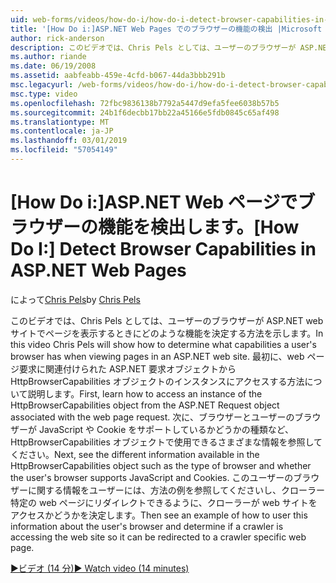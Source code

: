 ```yaml
---
uid: web-forms/videos/how-do-i/how-do-i-detect-browser-capabilities-in-aspnet-web-pages
title: '[How Do i:]ASP.NET Web Pages でのブラウザーの機能の検出 |Microsoft Docs'
author: rick-anderson
description: このビデオでは、Chris Pels としては、ユーザーのブラウザーが ASP.NET web サイトでページを表示するときにどのような機能を決定する方法を示します。 まず、学習 acc. 方法.
ms.author: riande
ms.date: 06/19/2008
ms.assetid: aabfeabb-459e-4cfd-b067-44da3bbb291b
msc.legacyurl: /web-forms/videos/how-do-i/how-do-i-detect-browser-capabilities-in-aspnet-web-pages
msc.type: video
ms.openlocfilehash: 72fbc9836138b7792a5447d9efa5fee6038b57b5
ms.sourcegitcommit: 24b1f6decbb17bb22a45166e5fdb0845c65af498
ms.translationtype: MT
ms.contentlocale: ja-JP
ms.lasthandoff: 03/01/2019
ms.locfileid: "57054149"
---
```

<a name="how-do-i-detect-browser-capabilities-in-aspnet-web-pages"></a><span data-ttu-id="6b4c6-104">[How Do i:]ASP.NET Web ページでブラウザーの機能を検出します。</span><span class="sxs-lookup"><span data-stu-id="6b4c6-104">[How Do I:] Detect Browser Capabilities in ASP.NET Web Pages</span></span>
====================
<span data-ttu-id="6b4c6-105">によって[Chris Pels](https://twitter.com/chrispels)</span><span class="sxs-lookup"><span data-stu-id="6b4c6-105">by [Chris Pels](https://twitter.com/chrispels)</span></span>

<span data-ttu-id="6b4c6-106">このビデオでは、Chris Pels としては、ユーザーのブラウザーが ASP.NET web サイトでページを表示するときにどのような機能を決定する方法を示します。</span><span class="sxs-lookup"><span data-stu-id="6b4c6-106">In this video Chris Pels will show how to determine what capabilities a user's browser has when viewing pages in an ASP.NET web site.</span></span> <span data-ttu-id="6b4c6-107">最初に、web ページ要求に関連付けられた ASP.NET 要求オブジェクトから HttpBrowserCapabilities オブジェクトのインスタンスにアクセスする方法について説明します。</span><span class="sxs-lookup"><span data-stu-id="6b4c6-107">First, learn how to access an instance of the HttpBrowserCapabilities object from the ASP.NET Request object associated with the web page request.</span></span> <span data-ttu-id="6b4c6-108">次に、ブラウザーとユーザーのブラウザーが JavaScript や Cookie をサポートしているかどうかの種類など、HttpBrowserCapabilities オブジェクトで使用できるさまざまな情報を参照してください。</span><span class="sxs-lookup"><span data-stu-id="6b4c6-108">Next, see the different information available in the HttpBrowserCapabilities object such as the type of browser and whether the user's browser supports JavaScript and Cookies.</span></span> <span data-ttu-id="6b4c6-109">このユーザーのブラウザーに関する情報をユーザーには、方法の例を参照してくださいし、クローラー特定の web ページにリダイレクトできるように、クローラーが web サイトをアクセスかどうかを決定します。</span><span class="sxs-lookup"><span data-stu-id="6b4c6-109">Then see an example of how to user this information about the user's browser and determine if a crawler is accessing the web site so it can be redirected to a crawler specific web page.</span></span>

[<span data-ttu-id="6b4c6-110">&#9654;ビデオ (14 分)</span><span class="sxs-lookup"><span data-stu-id="6b4c6-110">&#9654; Watch video (14 minutes)</span></span>](https://channel9.msdn.com/Blogs/ASP-NET-Site-Videos/how-do-i-detect-browser-capabilities-in-aspnet-web-pages)
